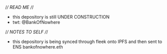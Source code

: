 /*/ READ ME /*/
- this depository is still UNDER CONSTRUCTION
- twt: @BankOfNowhere

/*/ NOTES TO SELF /*/
- this depository is being synced through fleek onto IPFS and then sent to ENS bankofnowhere.eth
